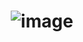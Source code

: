# <p align="center"> ![image](https://github.com/user-attachments/assets/17006355-345e-47c1-bd78-6530111a7857) </p>
